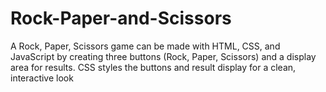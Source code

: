 # Rock-Paper-and-Scissors
A Rock, Paper, Scissors game can be made with HTML, CSS, and JavaScript by creating three buttons (Rock, Paper, Scissors) and a display area for results. CSS styles the buttons and result display for a clean, interactive look
